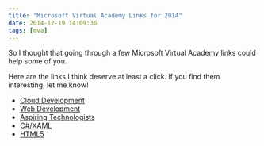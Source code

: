 ```yaml
---
title: "Microsoft Virtual Academy Links for 2014"
date: 2014-12-19 14:09:36
tags: [mva]
---
```


So I thought that going through a few Microsoft Virtual Academy links could help some of you.

Here are the links I think deserve at least a click. If you find them interesting, let me know!

*   [Cloud Development](http://www.microsoftvirtualacademy.com/training-topics/cloud-development?prid=ca_DevMVP_MR)
*   [Web Development](http://www.microsoftvirtualacademy.com/training-topics/web-development?prid=ca_DevMVP_MR)
*   [Aspiring Technologists](http://www.microsoftvirtualacademy.com/training-topics/aspiring-technologists?prid=ca_DevMVP_MR)
*   [C#/XAML](http://www.microsoftvirtualacademy.com/training-topics/c-app-development?prid=ca_DevMVP_MR)
*   [HTML5](http://www.microsoftvirtualacademy.com/training-topics/html5?prid=ca_DevMVP_MR)